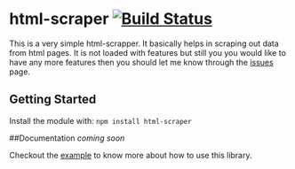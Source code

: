 # html-scraper [![Build Status](https://secure.travis-ci.org/tusharmath/html-scraper.png?branch=master)](http://travis-ci.org/tusharmath/html-scraper)

This is a very simple html-scrapper. It basically helps in scraping out data from html pages. It is not loaded with features but still you you would like to have any more features then you should let me know through the [issues](https://github.com/tusharmath/html-scraper/issues) page.

## Getting Started
Install the module with: `npm install html-scraper`

##Documentation
*coming soon*


Checkout the [example](https://github.com/tusharmath/html-scraper/blob/master/example/example.js) to know more about how to use this library.